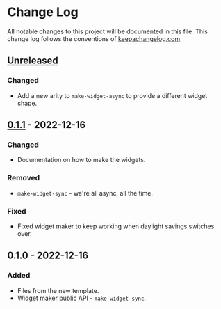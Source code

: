 # Change Log
All notable changes to this project will be documented in this file. This change log follows the conventions of [keepachangelog.com](http://keepachangelog.com/).

## [Unreleased]
### Changed
- Add a new arity to `make-widget-async` to provide a different widget shape.

## [0.1.1] - 2022-12-16
### Changed
- Documentation on how to make the widgets.

### Removed
- `make-widget-sync` - we're all async, all the time.

### Fixed
- Fixed widget maker to keep working when daylight savings switches over.

## 0.1.0 - 2022-12-16
### Added
- Files from the new template.
- Widget maker public API - `make-widget-sync`.

[Unreleased]: https://sourcehost.site/your-name/ch14-http/compare/0.1.1...HEAD
[0.1.1]: https://sourcehost.site/your-name/ch14-http/compare/0.1.0...0.1.1
